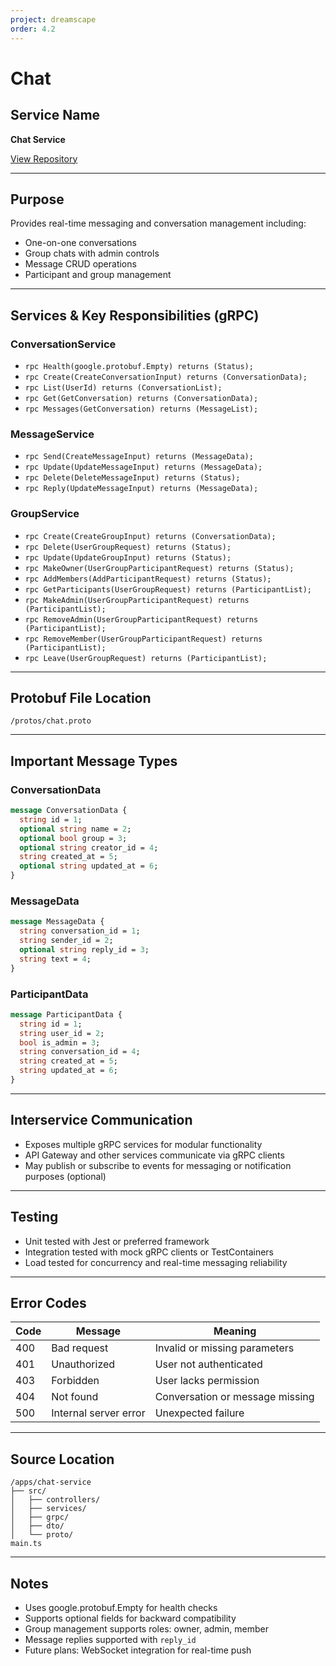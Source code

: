 ```yaml
---
project: dreamscape
order: 4.2
---
```


# Chat

## Service Name  
**Chat Service**

[View Repository](https://github.com/iamarvy/chat-service)

---

## Purpose

Provides real-time messaging and conversation management including:  
- One-on-one conversations  
- Group chats with admin controls  
- Message CRUD operations  
- Participant and group management

<!-- Consider expanding the purpose to include key user benefits or typical use cases for clarity -->

---

## Services & Key Responsibilities (gRPC)

### ConversationService
- `rpc Health(google.protobuf.Empty) returns (Status);`  
- `rpc Create(CreateConversationInput) returns (ConversationData);`  
- `rpc List(UserId) returns (ConversationList);`  
- `rpc Get(GetConversation) returns (ConversationData);`  
- `rpc Messages(GetConversation) returns (MessageList);`  

### MessageService
- `rpc Send(CreateMessageInput) returns (MessageData);`  
- `rpc Update(UpdateMessageInput) returns (MessageData);`  
- `rpc Delete(DeleteMessageInput) returns (Status);`  
- `rpc Reply(UpdateMessageInput) returns (MessageData);`  

### GroupService
- `rpc Create(CreateGroupInput) returns (ConversationData);`  
- `rpc Delete(UserGroupRequest) returns (Status);`  
- `rpc Update(UpdateGroupInput) returns (Status);`  
- `rpc MakeOwner(UserGroupParticipantRequest) returns (Status);`  
- `rpc AddMembers(AddParticipantRequest) returns (Status);`  
- `rpc GetParticipants(UserGroupRequest) returns (ParticipantList);`  
- `rpc MakeAdmin(UserGroupParticipantRequest) returns (ParticipantList);`  
- `rpc RemoveAdmin(UserGroupParticipantRequest) returns (ParticipantList);`  
- `rpc RemoveMember(UserGroupParticipantRequest) returns (ParticipantList);`  
- `rpc Leave(UserGroupRequest) returns (ParticipantList);`  

<!-- It might be useful to briefly describe the purpose of each service (Conversation, Message, Group) for easier context -->

---

## Protobuf File Location

````
/protos/chat.proto

````

---

## Important Message Types

### ConversationData
```proto
message ConversationData {
  string id = 1;
  optional string name = 2;
  optional bool group = 3;
  optional string creator_id = 4;
  string created_at = 5;
  optional string updated_at = 6;
}
````

### MessageData

```proto
message MessageData {
  string conversation_id = 1;
  string sender_id = 2;
  optional string reply_id = 3;
  string text = 4;
}
```

### ParticipantData

```proto
message ParticipantData {
  string id = 1;
  string user_id = 2;
  bool is_admin = 3;
  string conversation_id = 4;
  string created_at = 5;
  string updated_at = 6;
}
```

<!-- Consider adding a brief explanation of each message type and when it's used -->

---

## Interservice Communication

* Exposes multiple gRPC services for modular functionality
* API Gateway and other services communicate via gRPC clients
* May publish or subscribe to events for messaging or notification purposes (optional)

---

## Testing

* Unit tested with Jest or preferred framework
* Integration tested with mock gRPC clients or TestContainers
* Load tested for concurrency and real-time messaging reliability

---

## Error Codes

| Code | Message               | Meaning                         |
| ---- | --------------------- | ------------------------------- |
| 400  | Bad request           | Invalid or missing parameters   |
| 401  | Unauthorized          | User not authenticated          |
| 403  | Forbidden             | User lacks permission           |
| 404  | Not found             | Conversation or message missing |
| 500  | Internal server error | Unexpected failure              |

---

## Source Location

```
/apps/chat-service
├── src/
│   ├── controllers/
│   ├── services/
│   ├── grpc/
│   ├── dto/
│   └── proto/
main.ts
```

---

## Notes

* Uses google.protobuf.Empty for health checks
* Supports optional fields for backward compatibility
* Group management supports roles: owner, admin, member
* Message replies supported with `reply_id`
* Future plans: WebSocket integration for real-time push